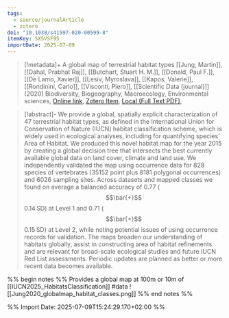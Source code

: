 ```yaml
---
tags:
  - source/journalArticle
  - zotero
doi: "10.1038/s41597-020-00599-8"
itemKey: SX5VSF95
importDate: 2025-07-09
---
```

>[!metadata]+
> A global map of terrestrial habitat types
> [[Jung, Martin]], [[Dahal, Prabhat Raj]], [[Butchart, Stuart H. M.]], [[Donald, Paul F.]], [[De Lamo, Xavier]], [[Lesiv, Myroslava]], [[Kapos, Valerie]], [[Rondinini, Carlo]], [[Visconti, Piero]], 
> [[Scientific Data (journal)]] (2020)
> Biodiversity, Biogeography, Macroecology, Environmental sciences, 
> [Online link](https://www.nature.com/articles/s41597-020-00599-8), [Zotero Item](zotero://select/library/items/SX5VSF95), [Local (Full Text PDF)](file://C:/Users/aburg/Documents/references/zotero/storage/TIWLFGGV/Jung2020_globalmap.pdf), 

>[!abstract]-
>We provide a global, spatially explicit characterization of 47 terrestrial habitat types, as defined in the International Union for Conservation of Nature (IUCN) habitat classification scheme, which is widely used in ecological analyses, including for quantifying species’ Area of Habitat. We produced this novel habitat map for the year 2015 by creating a global decision tree that intersects the best currently available global data on land cover, climate and land use. We independently validated the map using occurrence data for 828 species of vertebrates (35152 point plus 8181 polygonal occurrences) and 6026 sampling sites. Across datasets and mapped classes we found on average a balanced accuracy of 0.77 ($$\bar{+}$$0.14 SD) at Level 1 and 0.71 ($$\bar{+}$$0.15 SD) at Level 2, while noting potential issues of using occurrence records for validation. The maps broaden our understanding of habitats globally, assist in constructing area of habitat refinements and are relevant for broad-scale ecological studies and future IUCN Red List assessments. Periodic updates are planned as better or more recent data becomes available.

%% begin notes %%
Provides a global map at 100m or 10m of [[IUCN2025_HabitatsClassification]]
#data 
![[Jung2020_globalmap_habitat_classes.png]]
%% end notes %%

%% Import Date: 2025-07-09T15:24:29.170+02:00 %%
